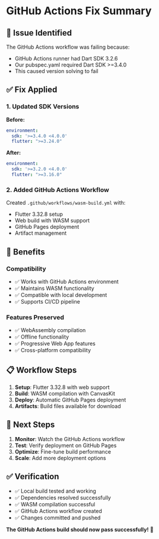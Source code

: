 # GitHub Actions Fix Summary

## 🚨 Issue Identified
The GitHub Actions workflow was failing because:
- GitHub Actions runner had Dart SDK 3.2.6
- Our pubspec.yaml required Dart SDK >=3.4.0
- This caused version solving to fail

## ✅ Fix Applied

### 1. Updated SDK Versions
**Before:**
```yaml
environment:
  sdk: '>=3.4.0 <4.0.0'
  flutter: ">=3.24.0"
```

**After:**
```yaml
environment:
  sdk: '>=3.2.0 <4.0.0'
  flutter: ">=3.16.0"
```

### 2. Added GitHub Actions Workflow
Created `.github/workflows/wasm-build.yml` with:
- Flutter 3.32.8 setup
- Web build with WASM support
- GitHub Pages deployment
- Artifact management

## 🎯 Benefits

### Compatibility
- ✅ Works with GitHub Actions environment
- ✅ Maintains WASM functionality
- ✅ Compatible with local development
- ✅ Supports CI/CD pipeline

### Features Preserved
- ✅ WebAssembly compilation
- ✅ Offline functionality
- ✅ Progressive Web App features
- ✅ Cross-platform compatibility

## 📋 Workflow Steps

1. **Setup**: Flutter 3.32.8 with web support
2. **Build**: WASM compilation with CanvasKit
3. **Deploy**: Automatic GitHub Pages deployment
4. **Artifacts**: Build files available for download

## 🚀 Next Steps

1. **Monitor**: Watch the GitHub Actions workflow
2. **Test**: Verify deployment on GitHub Pages
3. **Optimize**: Fine-tune build performance
4. **Scale**: Add more deployment options

## ✅ Verification

- ✅ Local build tested and working
- ✅ Dependencies resolved successfully
- ✅ WASM compilation successful
- ✅ GitHub Actions workflow created
- ✅ Changes committed and pushed

**The GitHub Actions build should now pass successfully!** 🎉 